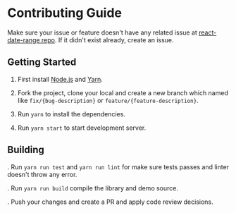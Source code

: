 # Contributing Guide

Make sure your issue or feature doesn't have any related issue at [react-date-range repo](https://github.com/Adphorus/react-date-range/issues). If it didn't exist already, create an issue.

## Getting Started

1. First install [Node.js](https://nodejs.org/en/download) and [Yarn](https://yarnpkg.com/lang/en/).

2. Fork the project, clone your local and create a new branch which named like `fix/{bug-description}` or `feature/{feature-description}`.

3. Run `yarn` to install the dependencies.

4. Run `yarn start` to start development server.

## Building

. Run `yarn run test` and `yarn run lint` for make sure tests passes and linter doesn't throw any error.

. Run `yarn run build` compile the library and demo source.

. Push your changes and create a PR and apply code review decisions.

